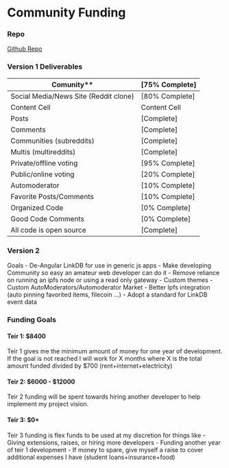 # Community Funding #

### Repo ###
[Github Repo](https://github.com/ChicoBitcoinJoe/Community-Material-Design)
 
 
### Version 1 Deliverables ###

Comunity** | [75% Complete]
------------- | -------------
Social Media/News Site (Reddit clone)  | [80% Complete]
Content Cell  | Content Cell
Posts | [Complete]
Comments | [Complete]
Communities (subreddits) | [Complete]
Multis (multireddits) | [Complete]
Private/offline voting | [95% Complete]
Public/online voting | [20% Complete]
Automoderator | [10% Complete]
Favorite Posts/Comments | [10% Complete]
Organized Code | [0% Complete]
Good Code Comments | [0% Complete]
All code is open source | [Complete]


### Version 2 ###
Goals
    - De-Angular LinkDB for use in generic js apps
    - Make developing Community so easy an amateur web developer can do it
    - Remove reliance on running an ipfs node or using a read only gateway
    - Custom themes
    - Custom AutoModerators/Automoderator Market
    - Better Ipfs integration (auto pinning favorited items, filecoin ...)
    - Adopt a standard for LinkDB event data
    

### Funding Goals ###

#### Teir 1: $8400 ####
Teir 1 gives me the minimum amount of money for one year of development. If the goal is not reached I will work for X months where X is the total amount funded divided by $700 (rent+internet+electricity)
    
    
#### Teir 2: $6000 - $12000 ####
Teir 2 funding will be spent towards hiring another developer to help implement my project vision.      
      
#### Teir 3: $0+ ####
Teir 3 funding is flex funds to be used at my discretion for things like
    - Giving extensions, raises, or hiring more developers
    - Funding another year of teir 1 development
    - If money to spare, give myself a raise to cover additional expenses I have (student loans+insurance+food)